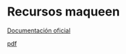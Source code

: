# Recursos maqueen


[Documentación oficial](https://wiki.dfrobot.com/micro_Maqueen_for_micro_bit_SKU_ROB0148-EN)

[pdf](https://docs.rs-online.com/9257/A700000006944542.pdf)